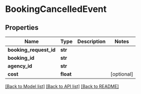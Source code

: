 # BookingCancelledEvent

## Properties
Name | Type | Description | Notes
------------ | ------------- | ------------- | -------------
**booking_request_id** | **str** |  | 
**booking_id** | **str** |  | 
**agency_id** | **str** |  | 
**cost** | **float** |  | [optional] 

[[Back to Model list]](../README.md#documentation-for-models) [[Back to API list]](../README.md#documentation-for-api-endpoints) [[Back to README]](../README.md)


